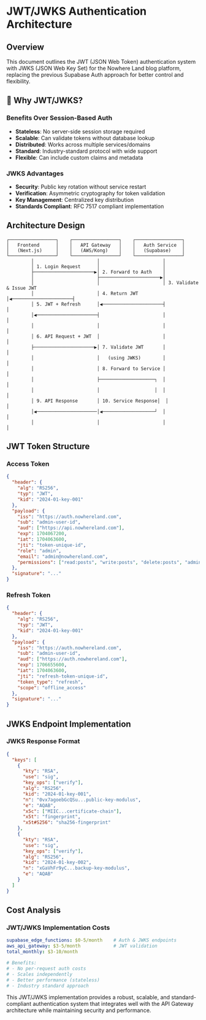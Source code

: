 # JWT/JWKS Authentication Architecture

## Overview

This document outlines the JWT (JSON Web Token) authentication system with JWKS (JSON Web Key Set) for the Nowhere Land blog platform, replacing the previous Supabase Auth approach for better control and flexibility.

## 🎯 Why JWT/JWKS?

### Benefits Over Session-Based Auth
- **Stateless**: No server-side session storage required
- **Scalable**: Can validate tokens without database lookup
- **Distributed**: Works across multiple services/domains
- **Standard**: Industry-standard protocol with wide support
- **Flexible**: Can include custom claims and metadata

### JWKS Advantages
- **Security**: Public key rotation without service restart
- **Verification**: Asymmetric cryptography for token validation
- **Key Management**: Centralized key distribution
- **Standards Compliant**: RFC 7517 compliant implementation

## Architecture Design

```
┌─────────────────┐    ┌─────────────────┐    ┌─────────────────┐
│   Frontend      │    │   API Gateway   │    │   Auth Service  │
│   (Next.js)     │    │   (AWS/Kong)    │    │   (Supabase)    │
└─────────────────┘    └─────────────────┘    └─────────────────┘
         │                       │                       │
         │ 1. Login Request      │                       │
         ├──────────────────────▶│ 2. Forward to Auth    │
         │                       ├──────────────────────▶│
         │                       │                       │ 3. Validate & Issue JWT
         │                       │ 4. Return JWT         │◀──────────────────────┤
         │ 5. JWT + Refresh      │◀──────────────────────┤                       │
         │◀──────────────────────┤                       │                       │
         │                       │                       │                       │
         │ 6. API Request + JWT  │                       │                       │
         ├──────────────────────▶│ 7. Validate JWT       │                       │
         │                       │   (using JWKS)        │                       │
         │                       │ 8. Forward to Service │                       │
         │                       ├────────────────────┐  │                       │
         │                       │                    │  │                       │
         │ 9. API Response       │ 10. Service Response│  │                       │
         │◀──────────────────────│◀───────────────────┘  │                       │
         │                       │                       │                       │
```

## JWT Token Structure

### Access Token
```json
{
  "header": {
    "alg": "RS256",
    "typ": "JWT",
    "kid": "2024-01-key-001"
  },
  "payload": {
    "iss": "https://auth.nowhereland.com",
    "sub": "admin-user-id",
    "aud": ["https://api.nowhereland.com"],
    "exp": 1704067200,
    "iat": 1704063600,
    "jti": "token-unique-id",
    "role": "admin",
    "email": "admin@nowhereland.com",
    "permissions": ["read:posts", "write:posts", "delete:posts", "admin:all"]
  },
  "signature": "..."
}
```

### Refresh Token
```json
{
  "header": {
    "alg": "RS256",
    "typ": "JWT",
    "kid": "2024-01-key-001"
  },
  "payload": {
    "iss": "https://auth.nowhereland.com",
    "sub": "admin-user-id",
    "aud": ["https://auth.nowhereland.com"],
    "exp": 1706655600,
    "iat": 1704063600,
    "jti": "refresh-token-unique-id",
    "token_type": "refresh",
    "scope": "offline_access"
  },
  "signature": "..."
}
```

## JWKS Endpoint Implementation

### JWKS Response Format
```json
{
  "keys": [
    {
      "kty": "RSA",
      "use": "sig",
      "key_ops": ["verify"],
      "alg": "RS256",
      "kid": "2024-01-key-001",
      "n": "0vx7agoebGcQSu...public-key-modulus",
      "e": "AQAB",
      "x5c": ["MIIC...certificate-chain"],
      "x5t": "fingerprint",
      "x5t#S256": "sha256-fingerprint"
    },
    {
      "kty": "RSA",
      "use": "sig",
      "key_ops": ["verify"],
      "alg": "RS256",
      "kid": "2024-01-key-002",
      "n": "xGaVhFr9yC...backup-key-modulus",
      "e": "AQAB"
    }
  ]
}
```

## Cost Analysis

### JWT/JWKS Implementation Costs
```yaml
supabase_edge_functions: $0-5/month    # Auth & JWKS endpoints
aws_api_gateway: $3-5/month            # JWT validation
total_monthly: $3-10/month

# Benefits:
# - No per-request auth costs
# - Scales independently
# - Better performance (stateless)
# - Industry standard approach
```

This JWT/JWKS implementation provides a robust, scalable, and standard-compliant authentication system that integrates well with the API Gateway architecture while maintaining security and performance.
